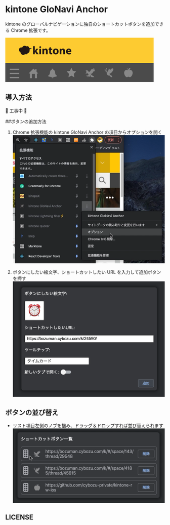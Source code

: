 # kintone GloNavi Anchor

kintone のグローバルナビゲーションに独自のショートカットボタンを追加できる Chrome 拡張です。

![グローバルナビゲーションの画像](./resources/global_navigation.png)

## 導入方法

🚧 工事中 🚧

##ボタンの追加方法

1. Chrome 拡張機能の kintone GloNavi Anchor の項目からオプションを開く
   ![オプションを開く](./resources/open_option.png)

2. ボタンにしたい絵文字、ショートカットしたい URL を入力して追加ボタンを押す
   ![必要項目の入力と追加](./resources/input_and_add.png)

## ボタンの並び替え

- リスト項目左側のノブを掴み、ドラッグ＆ドロップすれば並び替えられます
  ![必要項目の入力と追加](./resources/sort_anchors.gif)

## LICENSE

